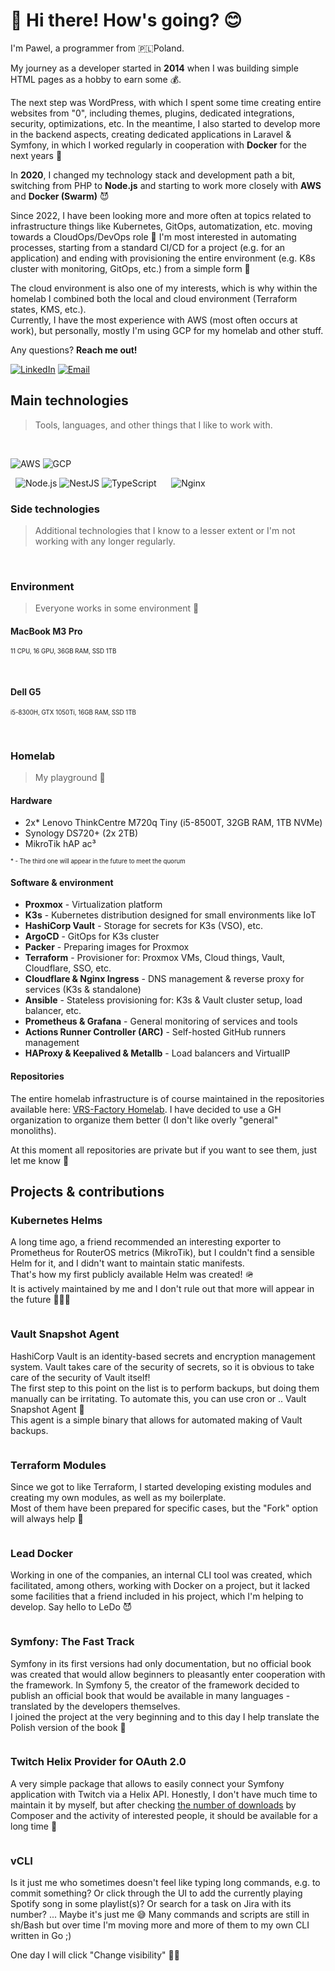 # 👋 Hi there! How's going? 😊

I'm Pawel, a programmer from 🇵🇱Poland.

<p>
  My journey as a developer started in <b>2014</b> when I was building simple HTML pages as a hobby to earn some 💰.

  The next step was WordPress, with which I spent some time creating entire websites from "0", including themes, plugins, dedicated integrations, security, optimizations, etc. In the meantime, I also started to develop more in the backend aspects, creating dedicated applications in Laravel & Symfony, in which I worked regularly in cooperation with **Docker** for the next years 👾

  In <b>2020</b>, I changed my technology stack and development path a bit, switching from PHP to **Node.js** and starting to work more closely with **AWS** and **Docker (Swarm)** 😈
</p>

<p>
  Since 2022, I have been looking more and more often at topics related to infrastructure things like Kubernetes, GitOps, automatization, etc. moving towards a CloudOps/DevOps role 👹 I'm most interested in automating processes, starting from a standard CI/CD for a project (e.g. for an application) and ending with provisioning the entire environment (e.g. K8s cluster with monitoring, GitOps, etc.) from a simple form 🤖
</p>
<p>
  The cloud environment is also one of my interests, which is why within the homelab I combined both the local and cloud environment (Terraform states, KMS, etc.).
  <br /> Currently, I have the most experience with AWS (most often occurs at work), but personally, mostly I'm using GCP for my homelab and other stuff.
</p>

<p>Any questions? <b>Reach me out!</b></p>
<p>
<a href="https://www.linkedin.com/in/pawel-farys/" target="_blank"><img src="https://img.shields.io/badge/LinkedIn-blue?logo=linkedin&logoColor=white&style=for-the-badge" alt="LinkedIn" /></a>
<a href="mailto:pmg.farys@gmail.com"><img src="https://img.shields.io/badge/Email-404d59?style=for-the-badge&logo=gmail&logoColor=white" alt="Email" /></a>
</p>

<h2 id="main-tech">Main technologies</h2>

> Tools, languages, and other things that I like to work with.

<p>
  <img src="https://img.shields.io/badge/kubernetes-%23326ce5.svg?style=for-the-badge&logo=kubernetes&logoColor=white" alt="" />
  <img src="https://img.shields.io/badge/terraform-%235835CC.svg?style=for-the-badge&logo=terraform&logoColor=white" alt="" />
  <img src="https://img.shields.io/badge/docker-%230db7ed.svg?style=for-the-badge&logo=docker&logoColor=white" alt="" />
  <img src="https://img.shields.io/badge/argocd-%23ef7b4d.svg?style=for-the-badge&logo=argo&logoColor=white" alt="" />
  <img src="https://img.shields.io/badge/prometheus-%23e6522c.svg?style=for-the-badge&logo=prometheus&logoColor=white" alt="" />
  <img src="https://img.shields.io/badge/grafana-%23f46800.svg?style=for-the-badge&logo=grafana&logoColor=white" alt="" />
  <img src="https://img.shields.io/badge/helm-0f1689.svg?style=for-the-badge&logo=helm&logoColor=white" alt="" />
  <img src="https://img.shields.io/badge/kustomize-%23326ce5.svg?style=for-the-badge&logo=kubernetes&logoColor=white" alt="" />
  <img src="https://img.shields.io/badge/vault-FFCF25.svg?style=for-the-badge&logo=vault&logoColor=white" alt="" />
  <img src="https://img.shields.io/badge/packer-02A8EF.svg?style=for-the-badge&logo=packer&logoColor=white" alt="" />
  <img src="https://img.shields.io/badge/ansible-EE0000.svg?style=for-the-badge&logo=ansible&logoColor=white" alt="" />
</p>
<p>
  <img src="https://img.shields.io/badge/Amazon_AWS-232F3E?style=for-the-badge&logo=amazon-aws&logoColor=white" alt="AWS" />
  <img src="https://img.shields.io/badge/Google_Cloud-%234285F4?style=for-the-badge&logo=google-cloud&logoColor=white" alt="GCP" />
</p>

<p>
  <img src="https://img.shields.io/badge/Python-3776AB?style=for-the-badge&logo=python&logoColor=white" alt="" />
  <img src="https://img.shields.io/badge/go-%2300ADD8.svg?style=for-the-badge&logo=go&logoColor=white" alt="" />
  <img src="https://img.shields.io/badge/node.js-43853D?style=for-the-badge&logo=node.js&logoColor=white" alt="Node.js" />
  <img src="https://img.shields.io/badge/nestjs-%23E0234E.svg?style=for-the-badge&logo=nestjs&logoColor=white" alt="NestJS" />
  <img src="https://img.shields.io/badge/typescript-%23007ACC.svg?style=for-the-badge&logo=typescript&logoColor=white" alt="TypeScript" />
  <img src="https://img.shields.io/badge/postgreSQL-%23316192.svg?style=for-the-badge&logo=postgresql&logoColor=white" alt="" />
  <img src="https://img.shields.io/badge/redis-%23DD0031.svg?style=for-the-badge&logo=redis&logoColor=white" alt="" />
  <img src="https://img.shields.io/badge/MongoDB-%234ea94b.svg?style=for-the-badge&logo=mongodb&logoColor=white" alt="" />
  <img src="https://img.shields.io/badge/-ElasticSearch-005571?style=for-the-badge&logo=elasticsearch" alt="" />
  <img src="https://img.shields.io/badge/Node--Red-8F0000?style=for-the-badge&logo=nodered&logoColor=white" alt="" />
  <img src="https://img.shields.io/badge/nginx-%23009639.svg?style=for-the-badge&logo=nginx&logoColor=white" alt="Nginx" />
</p>

<h3 id="extra-tech">Side technologies</h3>

> Additional technologies that I know to a lesser extent or I'm not working with any longer regularly. <br />

<p>
  <img src="https://img.shields.io/badge/php%207-%23777BB4.svg?style=for-the-badge&logo=php&logoColor=white" alt="" />
  <img src="https://img.shields.io/badge/symfony%204/5-%23000000.svg?style=for-the-badge&logo=symfony&logoColor=white" alt="" />
  <img src="https://shields.io/badge/react-gray?logo=react&style=for-the-badge" alt="" />
</p>

<h3>Environment</h3>

> Everyone works in some environment 👻

<h4>MacBook M3 Pro</h4>

<sub><sup>11 CPU, 16 GPU, 36GB RAM, SSD 1TB</sup></sub>

<p>
  <img src="https://img.shields.io/badge/macos-000000?style=for-the-badge&logo=macos&logoColor=white" alt="" />
  <img src="https://img.shields.io/badge/tmux-1BB91F?style=for-the-badge&logo=tmux&logoColor=white" alt="" />
  <img src="https://img.shields.io/badge/ZSH-121011?style=for-the-badge&logo=gnu-bash&logoColor=white" alt="" />
  <img src="https://img.shields.io/badge/iterm2-000000?style=for-the-badge&logo=iterm2&logoColor=white" alt="" />
</p>

<h4>Dell G5</h4>

<sub><sup>i5-8300H, GTX 1050Ti, 16GB RAM, SSD 1TB</sup></sub>

<p>
  <img src="https://img.shields.io/badge/Arch_Linux-1793D1?style=for-the-badge&logo=arch-linux&logoColor=white" alt="" />
  <img src="https://img.shields.io/badge/alacritty-F46D01?style=for-the-badge&logo=alacritty&logoColor=white" alt="" />
  <img src="https://img.shields.io/badge/tmux-1BB91F?style=for-the-badge&logo=tmux&logoColor=white" alt="" />
  <img src="https://img.shields.io/badge/ZSH-121011?style=for-the-badge&logo=gnu-bash&logoColor=white" alt="" />
  <img src="https://img.shields.io/badge/VIM-%2311AB00.svg?&style=for-the-badge&logo=vim&logoColor=white" alt="" />
  <img src="https://img.shields.io/badge/wayland-FFA500?style=for-the-badge&logo=wayland&logoColor=white" alt="" />
</p>

### Homelab

> My playground 🛝

<h4>Hardware</h4>

- 2x* Lenovo ThinkCentre M720q Tiny (i5-8500T, 32GB RAM, 1TB NVMe)
- Synology DS720+ (2x 2TB)
- MikroTik hAP ac³

<sub><sup>* - The third one will appear in the future to meet the quorum</sup></sub>

<h4>Software & environment</h4>

- **Proxmox** - Virtualization platform
- **K3s** - Kubernetes distribution designed for small environments like IoT
- **HashiCorp Vault** - Storage for secrets for K3s (VSO), etc.
- **ArgoCD** - GitOps for K3s cluster
- **Packer** - Preparing images for Proxmox
- **Terraform** - Provisioner for: Proxmox VMs, Cloud things, Vault, Cloudflare, SSO, etc.
- **Cloudflare & Nginx Ingress** - DNS management & reverse proxy for services (K3s & standalone)
- **Ansible** - Stateless provisioning for: K3s & Vault cluster setup, load balancer, etc.
- **Prometheus & Grafana** - General monitoring of services and tools
- **Actions Runner Controller (ARC)** - Self-hosted GitHub runners management
- **HAProxy & Keepalived & Metallb** - Load balancers and VirtualIP

<h4>Repositories</h4>

The entire homelab infrastructure is of course maintained in the repositories available here: [VRS-Factory Homelab](https://github.com/vrsf-homelab).
I have decided to use a GH organization to organize them better (I don't like overly "general" monoliths).

At this moment all repositories are private but if you want to see them, just let me know 🎃

## Projects & contributions

### Kubernetes Helms

A long time ago, a friend recommended an interesting exporter to Prometheus for RouterOS metrics (MikroTik), but I couldn't find a sensible Helm for it, and I didn't want to maintain static manifests. <br />
That's how my first publicly available Helm was created! 🪖  <br />
It is actively maintained by me and I don't rule out that more will appear in the future 🧙🏻‍♂️

<a href="https://helm.vrs-factory.dev"><img src="https://img.shields.io/badge/deploy%20some%20helms-0f1689.svg?style=for-the-badge&logo=helm&logoColor=white" alt="" /></a>

### Vault Snapshot Agent

HashiCorp Vault is an identity-based secrets and encryption management system. Vault takes care of the security of secrets, so it is obvious to take care of the security of Vault itself!  <br />
The first step to this point on the list is to perform backups, but doing them manually can be irritating. To automate this, you can use cron or .. Vault Snapshot Agent 🤠 <br />
This agent is a simple binary that allows for automated making of Vault backups.

<a href="https://github.com/vertisan/vault-snapshot-agent"><img src="https://img.shields.io/badge/Let's%20Vault!-FFCF25.svg?style=for-the-badge&logo=vault&logoColor=black" alt="" /></a>

### Terraform Modules

Since we got to like Terraform, I started developing existing modules and creating my own modules, as well as my boilerplate. <br />Most of them have been prepared for specific cases, but the "Fork" option will always help 👹

<a href="https://github.com/orgs/vrs-factory/repositories?q=terraform-&type=all&language=&sort="><img src="https://img.shields.io/badge/check%20modules-9619d2.svg?style=for-the-badge&logo=terraform&logoColor=white" alt="" /></a>

### Lead Docker

Working in one of the companies, an internal CLI tool was created, which facilitated, among others, working with Docker on a project, but it lacked some facilities that a friend included in his project, which I'm helping to develop. Say hello to LeDo 😈

<a href="https://github.com/paramah/ledo"><img src="https://img.shields.io/badge/start%20with%20ledo-4053D6.svg?style=for-the-badge&logo=docker&logoColor=white" alt="" /></a>

### Symfony: The Fast Track

Symfony in its first versions had only documentation, but no official book was created that would allow beginners to pleasantly enter cooperation with the framework. In Symfony 5, the creator of the framework decided to publish an official book that would be available in many languages - translated by the developers themselves. <br />
I joined the project at the very beginning and to this day I help translate the Polish version of the book 📖

<a href="https://symfony.com/book"><img src="https://img.shields.io/badge/learn%20symfony-000000.svg?style=for-the-badge&logo=symfony&logoColor=white" alt="" /></a>

### Twitch Helix Provider for OAuth 2.0

A very simple package that allows to easily connect your Symfony application with Twitch via a Helix API.
Honestly, I don't have much time to maintain it by myself, but after checking <a href="https://packagist.org/packages/vertisan/oauth2-twitch-helix/stats">the number of downloads</a> by Composer and the activity of interested people, it should be available for a long time 🥰

<a href="https://github.com/vertisan/oauth2-twitch-helix"><img src="https://img.shields.io/badge/start%20your%20stream-9146FF.svg?style=for-the-badge&logo=twitch&logoColor=white" alt="" /></a>

### vCLI

Is it just me who sometimes doesn't feel like typing long commands, e.g. to commit something? Or click through the UI to add the currently playing Spotify song in some playlist(s)? Or search for a task on Jira with its number? ... Maybe it's just me 😅
<be />Many commands and scripts are still in sh/Bash but over time I'm moving more and more of them to my own CLI written in Go ;)

One day I will click "Change visibility" 🤙🏼
